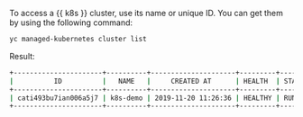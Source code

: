 To access a {{ k8s }} cluster, use its name or unique ID. You can get them by using the following command:

```bash
yc managed-kubernetes cluster list
```

Result:

```bash
+----------------------+----------+---------------------+---------+---------+-------------------------+-----------------------+
|          ID          |   NAME   |     CREATED AT      | HEALTH  | STATUS  |    EXTERNAL ENDPOINT    |   INTERNAL ENDPOINT   |
+----------------------+----------+---------------------+---------+---------+-------------------------+-----------------------+
| cati493bu7ian006a5j7 | k8s-demo | 2019-11-20 11:26:36 | HEALTHY | RUNNING | https://84.201.174.147/ | https://192.168.0.27/ |
+----------------------+----------+---------------------+---------+---------+-------------------------+-----------------------+
```
